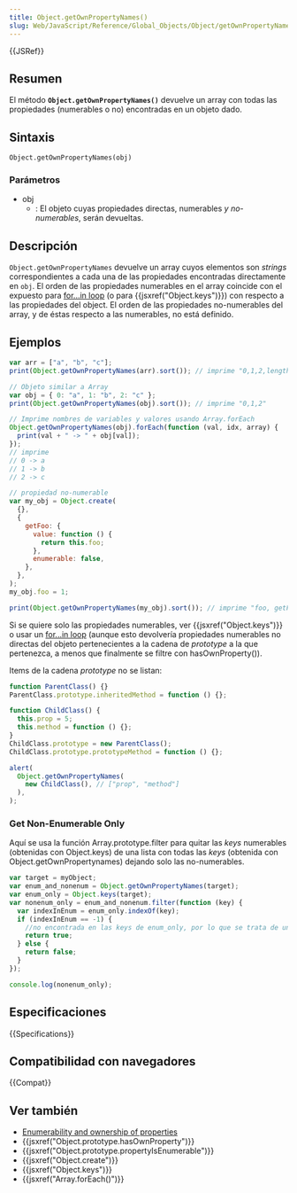 ```yaml
---
title: Object.getOwnPropertyNames()
slug: Web/JavaScript/Reference/Global_Objects/Object/getOwnPropertyNames
---
```


{{JSRef}}

## Resumen

El método **`Object.getOwnPropertyNames()`** devuelve un array con todas las propiedades (numerables o no) encontradas en un objeto dado.

## Sintaxis

```
Object.getOwnPropertyNames(obj)
```

### Parámetros

- obj
  - : El objeto cuyas propiedades directas, numerables _y no-numerables_, serán devueltas.

## Descripción

`Object.getOwnPropertyNames` devuelve un array cuyos elementos son _strings_ correspondientes a cada una de las propiedades encontradas directamente en `obj`. El orden de las propiedades numerables en el array coincide con el expuesto para [for...in loop](/es/docs/Web/JavaScript/Reference/Statements/for...in) (o para {{jsxref("Object.keys")}}) con respecto a las propiedades del object. El orden de las propiedades no-numerables del array, y de éstas respecto a las numerables, no está definido.

## Ejemplos

```js
var arr = ["a", "b", "c"];
print(Object.getOwnPropertyNames(arr).sort()); // imprime "0,1,2,length"

// Objeto similar a Array
var obj = { 0: "a", 1: "b", 2: "c" };
print(Object.getOwnPropertyNames(obj).sort()); // imprime "0,1,2"

// Imprime nombres de variables y valores usando Array.forEach
Object.getOwnPropertyNames(obj).forEach(function (val, idx, array) {
  print(val + " -> " + obj[val]);
});
// imprime
// 0 -> a
// 1 -> b
// 2 -> c

// propiedad no-numerable
var my_obj = Object.create(
  {},
  {
    getFoo: {
      value: function () {
        return this.foo;
      },
      enumerable: false,
    },
  },
);
my_obj.foo = 1;

print(Object.getOwnPropertyNames(my_obj).sort()); // imprime "foo, getFoo"
```

Si se quiere solo las propiedades numerables, ver {{jsxref("Object.keys")}} o usar un [for...in loop](/es/docs/Web/JavaScript/Reference/Statements/for...in) (aunque esto devolvería propiedades numerables no directas del objeto pertenecientes a la cadena de _prototype_ a la que pertenezca, a menos que finalmente se filtre con hasOwnProperty()).

Items de la cadena _prototype_ no se listan:

```js
function ParentClass() {}
ParentClass.prototype.inheritedMethod = function () {};

function ChildClass() {
  this.prop = 5;
  this.method = function () {};
}
ChildClass.prototype = new ParentClass();
ChildClass.prototype.prototypeMethod = function () {};

alert(
  Object.getOwnPropertyNames(
    new ChildClass(), // ["prop", "method"]
  ),
);
```

### Get Non-Enumerable Only

Aquí se usa la función Array.prototype.filter para quitar las _keys_ numerables (obtenidas con Object.keys) de una lista con todas las _keys_ (obtenida con Object.getOwnPropertynames) dejando solo las no-numerables.

```js
var target = myObject;
var enum_and_nonenum = Object.getOwnPropertyNames(target);
var enum_only = Object.keys(target);
var nonenum_only = enum_and_nonenum.filter(function (key) {
  var indexInEnum = enum_only.indexOf(key);
  if (indexInEnum == -1) {
    //no encontrada en las keys de enum_only, por lo que se trata de una key numerable, se devuelve true para mantenerla en filter
    return true;
  } else {
    return false;
  }
});

console.log(nonenum_only);
```

## Especificaciones

{{Specifications}}

## Compatibilidad con navegadores

{{Compat}}

## Ver también

- [Enumerability and ownership of properties](/es/docs/Web/JavaScript/Enumerability_and_ownership_of_properties)
- {{jsxref("Object.prototype.hasOwnProperty")}}
- {{jsxref("Object.prototype.propertyIsEnumerable")}}
- {{jsxref("Object.create")}}
- {{jsxref("Object.keys")}}
- {{jsxref("Array.forEach()")}}

